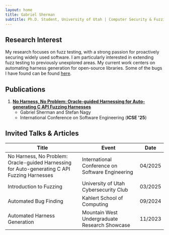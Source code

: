 ```yaml
---
layout: home
title: Gabriel Sherman
subtitle: Ph.D. Student, University of Utah | Computer Security & Fuzzing
---
```


<!-- <img src="me.jpg" alt="Gabriel Sherman" style="width:180px; border-radius:50%; margin-bottom:1em;"> -->

## Research Interest

My research focuses on fuzz testing, with a strong passion for proactively securing widely used software. I am particularly interested in extending fuzz testing to previously unexplored areas. My current work centers on automating harness generation for open-source libraries. Some of the bugs I have found can be found [here](https://futures.cs.utah.edu/bugs/?search=gabe+sherman).

## Publications

1. [**No Harness, No Problem: Oracle-guided Harnessing for Auto-generating C API Fuzzing Harnesses**](https://users.cs.utah.edu/~snagy/papers/25ICSE-b.pdf)
    - Gabriel Sherman and Stefan Nagy
    - International Conference on Software Engineering (**ICSE '25**)

## Invited Talks & Articles

<table>
  <thead>
    <tr>
      <th>Title</th>
      <th>Event</th>
      <th>Date</th>
    </tr>
  </thead>
  <tbody>
    <tr>
      <td>No Harness, No Problem: Oracle-guided Harnessing for Auto-generating C API Fuzzing Harnesses</td>
      <td>International Conference on Software Engineering</td>
      <td>04/2025</td>
    </tr>
    <tr>
      <td>Introduction to Fuzzing</td>
      <td>University of Utah Cybersecurity Club</td>
      <td>03/2025</td>
    </tr>
    <tr>
      <td>Automated Bug Finding</td>
      <td>Kahlert School of Computing</td>
      <td>09/2024</td>
    </tr>
    <tr>
      <td>Automated Harness Generation</td>
      <td>Mountain West Undergraduate Research Showcase</td>
      <td>11/2023</td>
    </tr>
  </tbody>
</table>

